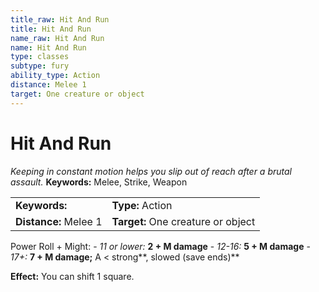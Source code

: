 ```yaml
---
title_raw: Hit And Run
title: Hit And Run
name_raw: Hit And Run
name: Hit And Run
type: classes
subtype: fury
ability_type: Action
distance: Melee 1
target: One creature or object
---
```


# Hit And Run

*Keeping in constant motion helps you slip out of reach after a brutal assault.* **Keywords:** Melee, Strike, Weapon

|                       |                                    |
| :-------------------- | :--------------------------------- |
| **Keywords:**         | **Type:** Action                   |
| **Distance:** Melee 1 | **Target:** One creature or object |

Power Roll + Might: - *11 or lower:* **2 + M damage** - *12-16:* **5 + M damage** - *17+:* **7 + M damage;** A \< strong\*\*, slowed (save ends)\*\*

**Effect:** You can shift 1 square.

